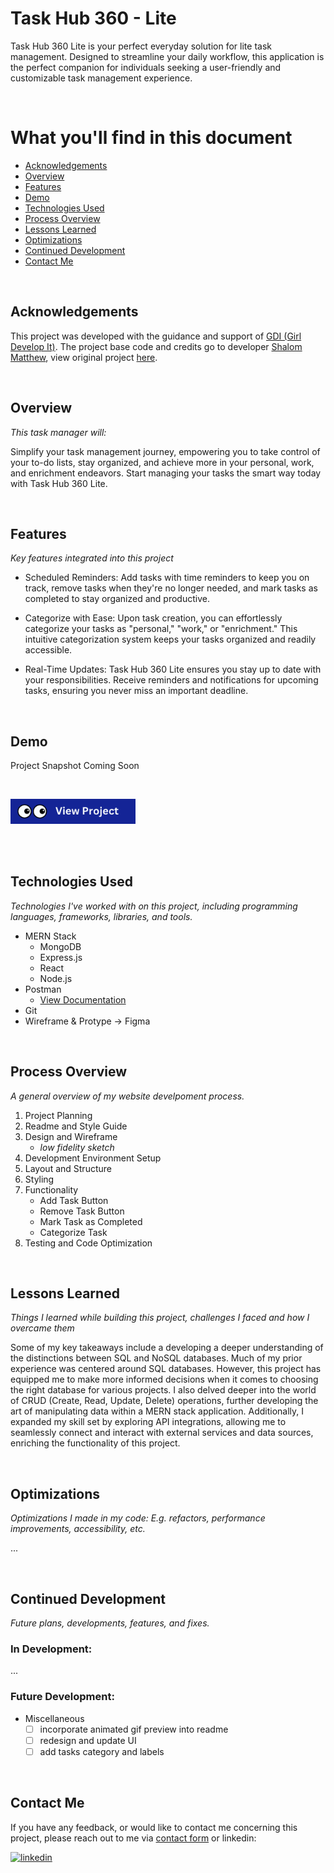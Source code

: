 # Task Hub 360 - Lite 

Task Hub 360 Lite is your perfect everyday solution for lite task management. Designed to streamline your daily workflow, this application is the perfect companion for individuals seeking a user-friendly and customizable task management experience.

<br>

# What you'll find in this document 

* [Acknowledgements](#acknowledgements)
* [Overview](#overview)
* [Features](#features)
* [Demo](#demo)
* [Technologies Used](#technologies-used)
* [Process Overview](#process-overview)
* [Lessons Learned](#lessons-learned)
* [Optimizations](#optimizations)
* [Continued Development](#continued-development)
* [Contact Me](#contact-me) 

<br>

## Acknowledgements

This project was developed with the guidance and support of [GDI (Girl Develop It)](https://girldevelopit.com/). The project base code and credits go to developer [Shalom Matthew](https://github.com/CodaBae), view original project [here](https://github.com/CodaBae/GDI-MERN-STACK-CLASS). 

<br>

## Overview 
_This task manager will:_

Simplify your task management journey, empowering you to take control of your to-do lists, stay organized, and achieve more in your personal, work, and enrichment endeavors. Start managing your tasks the smart way today with Task Hub 360 Lite.

<br>

## Features 
_Key features integrated into this project_

- Scheduled Reminders: Add tasks with time reminders to keep you on track, remove tasks when they're no longer needed, and mark tasks as completed to stay organized and productive.

- Categorize with Ease: Upon task creation, you can effortlessly categorize your tasks as "personal," "work," or "enrichment." This intuitive categorization system keeps your tasks organized and readily accessible.

- Real-Time Updates: Task Hub 360 Lite ensures you stay up to date with your responsibilities. Receive reminders and notifications for upcoming tasks, ensuring you never miss an important deadline.

<br>

## Demo

Project Snapshot Coming Soon 

<!-- <img src="https://github.com/natiaLollie/personal-portfolio-2022/blob/main/src/_imgs/portfolio-snapshot.gif?raw=true" width="80%"/> -->

<br>

<a href="https://natialollie.success-way.co/"><img src="https://github.com/natiaLollie/task-hub-360-lite/blob/main/docs/view-project-button.png?raw=true" width="200"></a>

<br>
<br>

## Technologies Used
_Technologies I've worked with on this project, including programming languages, frameworks, libraries, and tools._
- MERN Stack 
    - MongoDB
    - Express.js
    - React
    - Node.js
- Postman 
	- [View Documentation](https://documenter.getpostman.com/view/30779924/2s9YXfcPk7) 
- Git
- Wireframe & Protype -> Figma 

<br>

## Process Overview
_A general overview of my website develpoment process._
<br>
1. Project Planning 
2. Readme and Style Guide 
3. Design and Wireframe 
	- _low fidelity sketch_ 
4. Development Environment Setup
5. Layout and Structure 
6. Styling 
7. Functionality
	- Add Task Button
	- Remove Task Button
	- Mark Task as Completed 
	- Categorize Task
8. Testing and Code Optimization

<br>

## Lessons Learned 
_Things I learned while building this project, challenges I faced and how I overcame them_

 Some of my key takeaways include a developing a deeper understanding of the distinctions between SQL and NoSQL databases. Much of my prior experience was centered around SQL databases. However, this project has equipped me to make more informed decisions when it comes to choosing the right database for various projects. I also delved deeper into the world of CRUD (Create, Read, Update, Delete) operations, further developing the art of manipulating data within a MERN stack application. Additionally, I expanded my skill set by exploring API integrations, allowing me to seamlessly connect and interact with external services and data sources, enriching the functionality of this project.

<br>

## Optimizations
_Optimizations I made in my code: E.g. refactors, performance improvements, accessibility, etc._

...

<br>

## Continued Development 
_Future plans, developments, features, and fixes._
### In Development:

...

### Future Development:
- Miscellaneous
	- [ ] incorporate animated gif preview into readme
	- [ ] redesign and update UI 
	- [ ] add tasks category and labels 

<br>

## Contact Me 

If you have any feedback, or would like to contact me concerning this project, please reach out to me via [contact form](https://natialollie.success-way.co/#contact) or linkedin:

[![linkedin](https://img.shields.io/badge/linkedin-0A66C2?style=for-the-badge&logo=linkedin&logoColor=white)](https://www.linkedin.com/in/natialollie/)